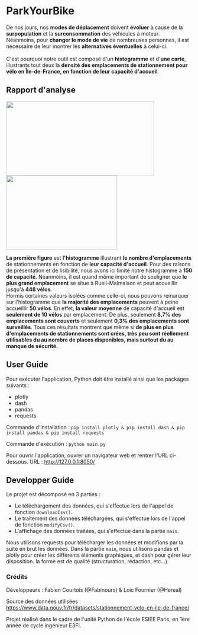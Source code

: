 # ParkYourBike

De nos jours, nos **modes de déplacement** doivent **évoluer** à cause de la **surpopulation** et la **surconsommation** des véhicules à moteur.<br>
Néanmoins, pour **changer le mode de vie** de nombreuses personnes, il est nécessaire de leur montrer les **alternatives éventuelles** à celui-ci.<br><br>
C'est pourquoi notre outil est composé d'un **histogramme** et d'**une carte**, illustrants tout deux la **densité des emplacements de stationnement pour vélo en Île-de-France, en fonction de leur capacité d'accueil**.

## Rapport d'analyse
<img src="https://github.com/Fabinours/PYB/blob/master/PYB/Images/histo.png" width="400" height="200">  <img src="https://github.com/Fabinours/PYB/blob/master/PYB/Images/carte1.png" width="300" height="200">

**La première figure** est **l'histogramme** illustrant **le nombre d'emplacements** de stationnements en fonction de **leur capacité d'accueil**. Pour des raisons de présentation et de lisibilité, nous avons ici limité notre histogramme à **150 de capacité**. Néanmoins, il est quand même important de souligner que **le plus grand emplacement** se situe à Rueil-Malmaison et peut accueillir jusqu'à **448 vélos**.<br>
Hormis certaines valeurs isolées comme celle-ci, nous pouvons remarquer sur l'histogramme que **la majorité des emplacements** peuvent à peine accueillir **50 vélos**. En effet, **la valeur moyenne** de capacité d'accueil est **seulement de 10 vélos** par emplacement. De plus, seulement **8,7% des emplacements sont couverts** et seulement **0,3% des emplacements sont surveillés**.
Tous ces résultats montrent que même si **de plus en plus d'emplacements de stationnements sont crées, très peu sont réellement utilisables du au nombre de places disponibles, mais surtout du au manque de sécurité.**

## User Guide

Pour exécuter l'application, Python doit être installé ainsi que les packages suivants :
- plotly
- dash
- pandas
- requests

Commande d'installation : ```pip install plotly & pip install dash & pip install pandas & pip install requests```

Commande d'exécution : ```python main.py```

Pour ouvrir l'application, ouvrer un navigateur web et rentrer l'URL ci-dessous.
URL : http://127.0.0.1:8050/

## Developper Guide

Le projet est décomposé en 3 parties : 
- Le téléchargement des données, qui s'effectue lors de l'appel de fonction ```downloadCsv()```.
- Le traitement des données téléchargées, qui s'effectue lors de l'appel de fonction ```modifyCsv()```.
- L'affichage des données traitées, qui s'effectue dans la partie ```main```.

Nous utilisons requests pour télécharger les données et modifions par la suite en brut les données. 
Dans la partie ```main```, nous utilisons pandas et plotly pour créer les différents éléments graphiques, et dash pour gérer leur disposition.
la forme est de qualité (structuration, rédaction, etc...)

### Crédits

Développeurs : Fabien Courtois (@Fabinours) & Loic Fournier (@Hereal)<br>

Source des données utilisées : https://www.data.gouv.fr/fr/datasets/stationnement-velo-en-ile-de-france/<br>

Projet réalisé dans le cadre de l'unité Python de l'école ESIEE Paris, en 1ère année de cycle ingénieur E3FI.
